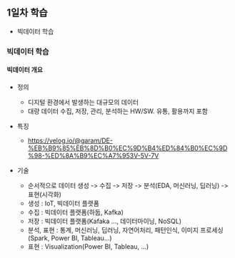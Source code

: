 ## 1일차 학습

- 빅데이터 학습

### 빅데이터 학습

#### 빅데이터 개요

- 정의

  - 디지털 환경에서 발생하는 대규모의 데이터
  - 대량 데이터 수집, 저장, 관리, 분석하는 HW/SW. 유통, 활용까지 포함

- 특징

  - https://velog.io/@garam/DE-%EB%B9%85%EB%8D%B0%EC%9D%B4%ED%84%B0%EC%9D%98-%ED%8A%B9%EC%A7%953V-5V-7V

- 기술
  - 순서적으로 데이터 생성 -> 수집 -> 저장 -> 분석(EDA, 머신러닝, 딥러닝) -> 표현(시각화)
  - 생성 : IoT, 빅데이터 플랫폼
  - 수집 : 빅데이터 플랫폼(하둡, Kafka)
  - 저장 : 빅데이터 플랫폼(Kafaka ..., 데이터마이닝, NoSQL)
  - 분석, 표현 : 통계, 머신러닝, 딥러닝, 자연어처리, 패턴인식, 이미지 프로세싱(Spark, Power BI, Tableau...)
  - 표현 : Visualization(Power BI, Tableau, ...)
